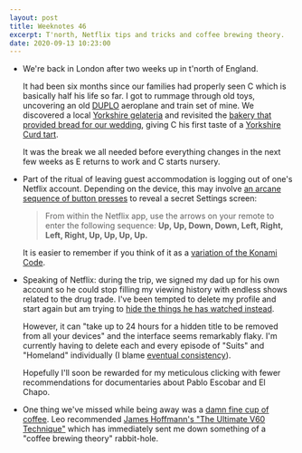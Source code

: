 ```yaml
---
layout: post
title: Weeknotes 46
excerpt: T'north, Netflix tips and tricks and coffee brewing theory.
date: 2020-09-13 10:23:00
---
```

*   We're back in London after two weeks up in t'north of England.

    It had been six months since our families had properly seen C which is basically half his life so far. I got to rummage through old toys, uncovering an old [DUPLO](https://www.lego.com/en-gb/themes/duplo) aeroplane and train set of mine. We discovered a local [Yorkshire gelateria](https://www.themilkchurn.com) and revisited the [bakery that provided bread for our wedding](http://theangelssharebakery.com/), giving C his first taste of a [Yorkshire Curd tart](http://theangelssharebakery.com/about/specialities/).

    It was the break we all needed before everything changes in the next few weeks as E returns to work and C starts nursery.

*   Part of the ritual of leaving guest accommodation is logging out of one's Netflix account. Depending on the device, this may involve [an arcane sequence of button presses](https://help.netflix.com/en/node/23876) to reveal a secret Settings screen:

    > From within the Netflix app, use the arrows on your remote to enter the following sequence: **Up, Up, Down, Down, Left, Right, Left, Right, Up, Up, Up, Up.**

    It is easier to remember if you think of it as a [variation of the Konami Code](https://en.wikipedia.org/wiki/Konami_Code).

*   Speaking of Netflix: during the trip, we signed my dad up for his own account so he could stop filling my viewing history with endless shows related to the drug trade. I've been tempted to delete my profile and start again but am trying to [hide the things he has watched instead](https://help.netflix.com/en/node/22205).

    However, it can "take up to 24 hours for a hidden title to be removed from all your devices" and the interface seems remarkably flaky. I'm currently having to delete each and every episode of "Suits" and "Homeland" individually (I blame [eventual consistency](https://en.wikipedia.org/wiki/Eventual_consistency)).

    Hopefully I'll soon be rewarded for my meticulous clicking with fewer recommendations for documentaries about Pablo Escobar and El Chapo.

*   One thing we've missed while being away was a [damn fine cup of coffee](https://youtu.be/KxwcQ1dapw8). Leo recommended [James Hoffmann's "The Ultimate V60 Technique"](https://youtu.be/AI4ynXzkSQo) which has immediately sent me down something of a "coffee brewing theory" rabbit-hole.
